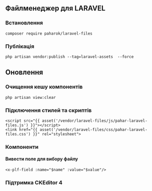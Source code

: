 ##  Файлменеджер для LARAVEL

### Встановлення
    composer require paharok/laravel-files

### Публікація
    php artisan vendor:publish --tag=laravel-assets  --force
## Оновлення
### Очищення кешу компонентів
    php artisan view:clear

### Підключення стилей та скриптів
    <script src="{{ asset('/vendor/laravel-files/js/pahar-laravel-files.js') }}"></script>
    <link href="{{ asset('/vendor/laravel-files/css/pahar-laravel-files.css') }}" rel="stylesheet">

### Компоненти
#### Вивести поле для вибору файлу
    <x-plf-field :name="$name" :value="$value"/>

### Підтримка CKEditor 4
